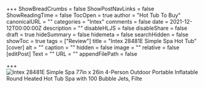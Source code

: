 +++
ShowBreadCrumbs = false
ShowPostNavLinks = false
ShowReadingTime = false
TocOpen = true
author = "Hot Tub To Buy"
canonicalURL = ""
categories = "Intex"
comments = false
date = 2021-12-12T00:00:00Z
description = ""
disableHLJS = false
disableShare = false
draft = true
hideSummary = false
hidemeta = false
searchHidden = false
showToc = true
tags = ["Review"]
title = "Intex 28481E Simple Spa Hot Tub"
[cover]
alt = ""
caption = ""
hidden = false
image = ""
relative = false
[editPost]
Text = ""
URL = ""
appendFilePath = false

+++
![Intex 28481E Simple Spa 77in x 26in 4-Person Outdoor Portable Inflatable Round Heated Hot Tub Spa with 100 Bubble Jets, Filte](https://images-na.ssl-images-amazon.com/images/I/71Rhj+zdBgL._AC_UL302_SR302,200_.jpg)